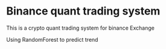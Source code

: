 # Binance quant trading system

This is a crypto quant trading system for binance Exchange

Using RandomForest to predict trend
